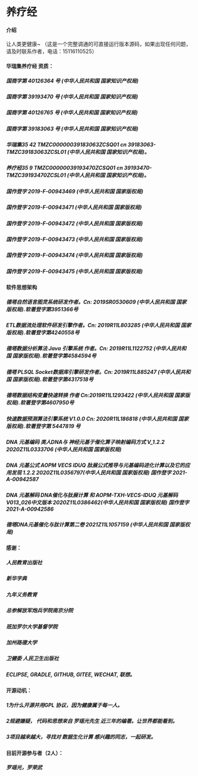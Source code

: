 # 养疗经

#### 介绍
让人类更健康~ （这是一个完整调通的可直接运行版本源码，如果出现任何问题，请及时联系作者，电话：15116110525）

#### 华瑞集养疗经 资质：
##### 国商字第 40126364 号 (中华人民共和国 国家知识产权局)
##### 国商字第 39193470 号 (中华人民共和国 国家知识产权局)
##### 国商字第 40126765 号 (中华人民共和国 国家知识产权局)
##### 国商字第 39183063 号 (中华人民共和国 国家知识产权局)
##### 华瑞集35 42 TMZC00000039183063ZCSQ01 cn 39183063-TMZC39183063ZCSL01 (中华人民共和国 国家知识产权局)。
##### 养疗经35 9 TMZC00000039193470ZCSQ01 cn 39193470-TMZC39193470ZCSL01 (中华人民共和国 国家知识产权局)。
##### 国作登字 2019-F-00943469 (中华人民共和国 国家版权局)
##### 国作登字 2019-F-00943471 (中华人民共和国 国家版权局)
##### 国作登字 2019-F-00943472 (中华人民共和国 国家版权局)
##### 国作登字 2019-F-00943473 (中华人民共和国 国家版权局)
##### 国作登字 2019-F-00943474 (中华人民共和国 国家版权局)
##### 国作登字 2019-F-00943475 (中华人民共和国 国家版权局)

#### 软件思想架构

##### 德塔自然语言图灵系统研发作者。Cn: 2019SR0530609 (中华人民共和国 国家版权局).软著登字第3951366号
##### ETL数据流处理软件研发引擎作者。Cn: 2019R11L803285 (中华人民共和国 国家版权局).软著登字第4240558号
##### 德塔数据分析算法 Java 引擎系统 作者。Cn: 2019R11L1122752 (中华人民共和国 国家版权局).软著登字第4584594号
##### 德塔 PLSQL Socket数据库引擎研发作者。Cn: 2019R11L885247 (中华人民共和国 国家版权局).软著登字第4317518号
##### 德塔数据结构变量快速转换 作者 Cn:2019R11L1293422 (中华人民共和国 国家版权局).软著登字第4607950号 
##### 快速数据预测算法引擎系统 V1.0.0 Cn: 2020R11L186818 (中华人民共和国 国家版权局).软著登字第 5447819 号
##### DNA 元基编码 类人DNA与 神经元基于催化算子映射编码方式 V_1.2.2 2020Z11L0333706 (中华人民共和国 国家版权局)
##### DNA 元基公式 AOPM VECS IDUQ 肽展公式推导与元基编码进化计算以及它的应用发现 1.2.2 2020Z11L0356797(中华人民共和国 国家版权局) 国作登字 2021-A-00942587 
##### DNA 元基解码 DNA催化与肽展计算 和 AOPM-TXH-VECS-IDUQ 元基解码 V013_026中文版本 2020Z11L0386462(中华人民共和国 国家版权局) 国作登字 2021-A-00942586  
##### 德塔DNA元基催化与肽计算第二卷 2021Z11L1057159 (中华人民共和国 国家版权局)


#### 感谢：
##### 人民教育出版社
##### 新华字典
##### 九年义务教育
##### 总参解放军炮兵学院南京分院
##### 班加罗尔大学基督学院
##### 加州路德大学
##### 卫健委 人民卫生出版社
##### ECLIPSE, GRADLE, GITHUB, GITEE, WECHAT, 联想。

#### 开源动机：
##### 1为什么开源并用GPL 协议，因为健康属于每一人。
##### 2规避嫌疑， 代码和思想来自 罗瑶光先生 近三年的编著。让世界都能看到。
##### 3项目越来越大，寻找对 数据生化计算 感兴趣的同志，一起研发。

#### 目前开源参与者（2人）：
##### 罗瑶光，罗荣武



